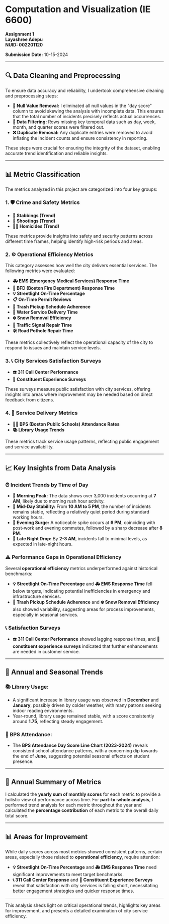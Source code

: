 # Computation and Visualization (IE 6600)  
**Assignment 1**  
**Layashree Adepu**  
**NUID: 002201120**  

**Submission Date:** 10-15-2024  

---

## 🔍 Data Cleaning and Preprocessing

To ensure data accuracy and reliability, I undertook comprehensive cleaning and preprocessing steps:

- **🧹 Null Value Removal:** I eliminated all null values in the "day score" column to avoid skewing the analysis with incomplete data. This ensures that the total number of incidents precisely reflects actual occurrences.
- **🔎 Data Filtering:** Rows missing key temporal data such as day, week, month, and quarter scores were filtered out.
- **❌ Duplicate Removal:** Any duplicate entries were removed to avoid inflating the incident counts and ensure consistency in reporting.

These steps were crucial for ensuring the integrity of the dataset, enabling accurate trend identification and reliable insights.

---

## 📊 Metric Classification

The metrics analyzed in this project are categorized into four key groups:

### 1. **🛡️ Crime and Safety Metrics**
   - **🔪 Stabbings (Trend)**  
   - **🔫 Shootings (Trend)**  
   - **🕵️‍♂️ Homicides (Trend)**  

These metrics provide insights into safety and security patterns across different time frames, helping identify high-risk periods and areas.

### 2. **⚙️ Operational Efficiency Metrics**

This category assesses how well the city delivers essential services. The following metrics were evaluated:

- **🚑 EMS (Emergency Medical Services) Response Time**
- **🚒 BFD (Boston Fire Department) Response Time**
- **💡 Streetlight On-Time Percentage**
- **📋 On-Time Permit Reviews**
- **🚮 Trash Pickup Schedule Adherence**
- **🚰 Water Service Delivery Time**
- **❄️ Snow Removal Efficiency**
- **🚦 Traffic Signal Repair Time**
- **🛠️ Road Pothole Repair Time**
  
These metrics collectively reflect the operational capacity of the city to respond to issues and maintain service levels.

### 3. **📞 City Services Satisfaction Surveys**
   - **☎️ 311 Call Center Performance**  
   - **💬 Constituent Experience Surveys**  

These surveys measure public satisfaction with city services, offering insights into areas where improvement may be needed based on direct feedback from citizens.

### 4. **🏫 Service Delivery Metrics**
   - **👩‍🏫 BPS (Boston Public Schools) Attendance Rates**
   - **📚 Library Usage Trends**

These metrics track service usage patterns, reflecting public engagement and service availability.

---

## 📈 Key Insights from Data Analysis

### **⏰ Incident Trends by Time of Day**
- **🌅 Morning Peak:** The data shows over 3,000 incidents occurring at **7 AM**, likely due to morning rush hour activity. 
- **🏢 Mid-Day Stability:** From **10 AM to 5 PM**, the number of incidents remains stable, reflecting a relatively quiet period during standard working hours.
- **🌆 Evening Surge:** A noticeable spike occurs at **6 PM**, coinciding with post-work and evening commutes, followed by a sharp decrease after **8 PM**.
- **🌙 Late Night Drop:** By **2-3 AM**, incidents fall to minimal levels, as expected in late-night hours.

### **⚠️ Performance Gaps in Operational Efficiency**
Several **operational efficiency** metrics underperformed against historical benchmarks:
- **💡 Streetlight On-Time Percentage** and **🚑 EMS Response Time** fell below targets, indicating potential inefficiencies in emergency and infrastructure services.
- **🚮 Trash Pickup Schedule Adherence** and **❄️ Snow Removal Efficiency** also showed variability, suggesting areas for process improvements, especially in seasonal services.

### **📞 Satisfaction Surveys**
- **☎️ 311 Call Center Performance** showed lagging response times, and **💬 constituent experience surveys** indicated that further enhancements are needed in customer service.

---

## 📆 Annual and Seasonal Trends

### **📚 Library Usage:**
- A significant increase in library usage was observed in **December** and **January**, possibly driven by colder weather, with many patrons seeking indoor reading environments.
- Year-round, library usage remained stable, with a score consistently around **1.75**, reflecting steady engagement.

### **🏫 BPS Attendance:**
- The **BPS Attendance Day Score Line Chart (2023-2024)** reveals consistent school attendance patterns, with a concerning dip towards the end of **June**, suggesting potential seasonal effects on student presence.

---

## 🧮 Annual Summary of Metrics

I calculated the **yearly sum of monthly scores** for each metric to provide a holistic view of performance across time. For **part-to-whole analysis**, I performed trend analysis for each metric throughout the year and calculated the **percentage contribution** of each metric to the overall daily total score.

---

## 📊 Areas for Improvement

While daily scores across most metrics showed consistent patterns, certain areas, especially those related to **operational efficiency**, require attention:
- **💡 Streetlight On-Time Percentage** and **🚑 EMS Response Time** need significant improvements to meet target benchmarks.
- **📞 311 Call Center Response** and **💬 Constituent Experience Surveys** reveal that satisfaction with city services is falling short, necessitating better engagement strategies and quicker response times.

---

This analysis sheds light on critical operational trends, highlights key areas for improvement, and presents a detailed examination of city service efficiency.
